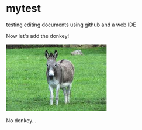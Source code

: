 # mytest
testing editing documents using github and a web IDE

Now let's add the donkey!

![donkey](i/donkey.jpeg)

No donkey...
<!--stackedit_data:
eyJoaXN0b3J5IjpbLTE5NzcyNTA3OV19
-->